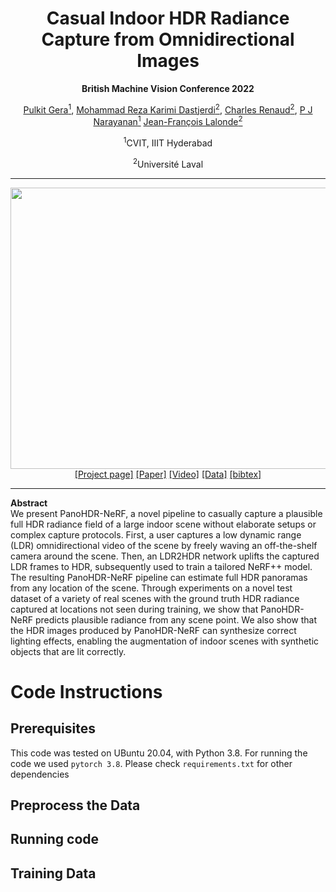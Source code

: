 <h1 align="center">Casual Indoor HDR Radiance Capture from Omnidirectional Images</h1>
<p align="center"><b>British Machine Vision Conference 2022</b></p>
<div align="center">
  <span>
    <a href="https://darthgera123.github.io/">Pulkit Gera<sup>1</sup></a>,
    <a href="https://scholar.google.com/citations?user=lJmcRbUAAAAJ&hl=en">Mohammad Reza Karimi Dastjerdi<sup>2</sup></a>,
    <a href="https://www.linkedin.com/in/charles-renaud-6b6b6622a/?locale=en_US">Charles Renaud<sup>2</sup></a>,
    <a href="https://faculty.iiit.ac.in/~pjn/">P J Narayanan<sup>1</sup></a>
    <a href="http://www.jflalonde.ca/">Jean-François Lalonde<sup>2</sup></a>
  </span>
</div>
<p align="center"><sup>1</sup>CVIT, IIIT Hyderabad</p>
<p align="center"><sup>2</sup>Université Laval</p>
<hr>
<img src="main.png" width="900px" height="450px">
<div align="center">
  <span>
    <a href="https://lvsn.github.io/PanoHDR-NeRF/">[Project page]</a>
    <a href="https://arxiv.org/abs/2208.07903">[Paper]</a>
    <a href="https://www.youtube.com/watch?v=_mUeHePYQF8">[Video]</a>
    <a href="">[Data]</a>
    <a href="./bibtex.txt">[bibtex]</a>
  </span>
</div>
<hr>
<p><b>Abstract</b><br>
  We present PanoHDR-NeRF, a novel pipeline to casually capture a plausible full HDR radiance field of a large indoor scene without elaborate setups or complex capture protocols. First, a user captures a low dynamic range (LDR) omnidirectional video of the scene by freely waving an off-the-shelf camera around the scene. Then, an LDR2HDR network uplifts the captured LDR frames to HDR, subsequently used to train a tailored NeRF++ model. The resulting PanoHDR-NeRF pipeline can estimate full HDR panoramas from any location of the scene. Through experiments on a novel test dataset of a variety of real scenes with the ground truth HDR radiance captured at locations not seen during training, we show that PanoHDR-NeRF predicts plausible radiance from any scene point. We also show that the HDR images produced by PanoHDR-NeRF can synthesize correct lighting effects, enabling the augmentation of indoor scenes with synthetic objects that are lit correctly.
</p>

# Code Instructions
## Prerequisites
This code was tested on UBuntu 20.04, with Python 3.8. For running the code we used `pytorch 3.8`. Please check `requirements.txt` for other dependencies<br>

## Preprocess the Data
## Running code


## Training Data
